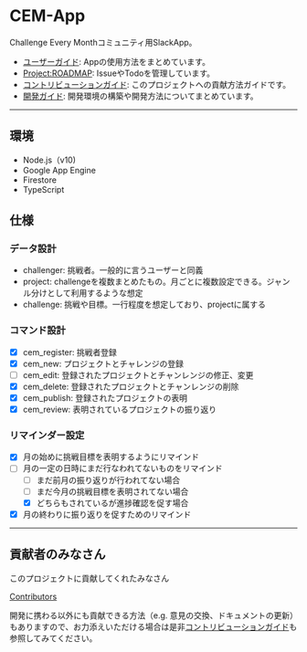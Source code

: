 # CEM-App
Challenge Every Monthコミュニティ用SlackApp。

+ [ユーザーガイド](https://github.com/challenge-every-month/cem-app/wiki/ユーザーガイド): Appの使用方法をまとめています。
+ [Project:ROADMAP](https://github.com/challenge-every-month/cem-app/projects/1): IssueやTodoを管理しています。
+ [コントリビューションガイド](https://github.com/challenge-every-month/cem-app/blob/master/.github/CONTRIBUTING.md): このプロジェクトへの貢献方法ガイドです。
+ [開発ガイド](https://github.com/challenge-every-month/cem-app/wiki/開発ガイド): 開発環境の構築や開発方法についてまとめています。

- - -

## 環境
+ Node.js（v10)
+ Google App Engine
+ Firestore
+ TypeScript

## 仕様
### データ設計
+ challenger: 挑戦者。一般的に言うユーザーと同義
+ project: challengeを複数まとめたもの。月ごとに複数設定できる。ジャンル分けとして利用するような想定
+ challenge: 挑戦や目標。一行程度を想定しており、projectに属する

### コマンド設計
+ [x] cem_register: 挑戦者登録
+ [x] cem_new: プロジェクトとチャレンジの登録
+ [ ] cem_edit: 登録されたプロジェクトとチャンレンジの修正、変更
+ [x] cem_delete: 登録されたプロジェクトとチャンレンジの削除
+ [x] cem_publish: 登録されたプロジェクトの表明
+ [x] cem_review: 表明されているプロジェクトの振り返り

### リマインダー設定
+ [x] 月の始めに挑戦目標を表明するようにリマインド
+ [ ] 月の一定の日時にまだ行なわれてないものをリマインド
  + [ ] まだ前月の振り返りが行われてない場合
  + [ ] まだ今月の挑戦目標を表明されてない場合
  + [x] どちらもされているが進捗確認を促す場合
+ [x] 月の終わりに振り返りを促すためのリマインド

- - -
## 貢献者のみなさん
このプロジェクトに貢献してくれたみなさん

[Contributors](https://github.com/challenge-every-month/cem-app/graphs/contributors)

開発に携わる以外にも貢献できる方法（e.g. 意見の交換、ドキュメントの更新）もありますので、お力添えいただける場合は是非[コントリビューションガイド](https://github.com/challenge-every-month/cem-app/blob/master/.github/CONTRIBUTING.md)も参照してみてください。

